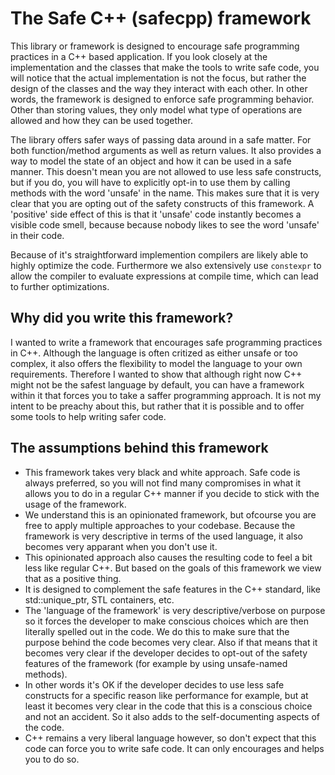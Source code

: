 
# The Safe C++ (safecpp) framework

This library or framework is designed to encourage safe programming practices in a C++ based application.
If you look closely at the implementation and the classes that make the tools to write safe code, you will notice
that the actual implementation is not the focus, but rather the design of the classes and the way they interact with each other.
In other words, the framework is designed to enforce safe programming behavior. Other than storing values, they only model
what type of operations are allowed and how they can be used together.

The library offers safer ways of passing data around in a safe matter. For both function/method arguments as well as
return values. It also provides a way to model the state of an object and how it can be used in a safe manner. This doesn't
mean you are not allowed to use less safe constructs, but if you do, you will have to explicitly opt-in to use them by calling
methods with the word 'unsafe' in the name. This makes sure that it is very clear that you are opting out of the safety constructs
of this framework. A 'positive' side effect of this is that it 'unsafe' code instantly becomes a visible code smell, because
because nobody likes to see the word 'unsafe' in their code.

Because of it's straightforward implemention compilers are likely able to highly optimize the code. Furthermore we also
extensively use `constexpr` to allow the compiler to evaluate expressions at compile time, which can lead to further optimizations.

## Why did you write this framework?
I wanted to write a framework that encourages safe programming practices in C++. Although the language is often critized as either unsafe
or too complex, it also offers the flexibility to model the language to your own requirements. Therefore I wanted to show that although
right now C++ might not be the safest language by default, you can have a framework within it that forces you to take a saffer programming approach.
It is not my intent to be preachy about this, but rather that it is possible and to offer some tools to help writing safer code.


## The assumptions behind this framework

- This framework takes very black and white approach. Safe code is always preferred, so you will not find
many compromises in what it allows you to do in a regular C++ manner if you decide to stick with the usage of the framework.
- We understand this is an opinionated framework, but ofcourse you are free to apply multiple approaches to your codebase. Because
the framework is very descriptive in terms of the used language, it also becomes very apparant when you don't use it.
- This opinionated approach also causes the resulting code to feel a bit less like regular C++. But based on the goals of this
framework we view that as a positive thing.
- It is designed to complement the safe features in the C++ standard, like std::unique_ptr, STL containers, etc.
- The 'language of the framework' is very descriptive/verbose on purpose so it forces the developer to make conscious choices which
are then literally spelled out in the code. We do this to make sure that the purpose behind the code becomes very clear. Also if that means
that it becomes very clear if the developer decides to opt-out of the safety features of the framework (for example by using unsafe-named methods).
- In other words it's OK if the developer decides to use less safe constructs for a specific reason like performance for example, but at least
it becomes very clear in the code that this is a conscious choice and not an accident. So it also adds to the self-documenting aspects of the code.
- C++ remains a very liberal language however, so don't expect that this code can force you to write safe code. It can only encourages and helps you to do so.

